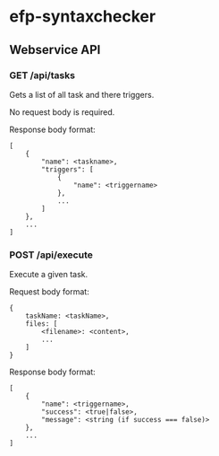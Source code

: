 # efp-syntaxchecker

## Webservice API

### GET /api/tasks

Gets a list of all task and there triggers.

No request body is required.

Response body format:
```
[
    {
        "name": <taskname>,
        "triggers": [
            {
                "name": <triggername>
            },
            ...
        ]
    },
    ...
]
```

### POST /api/execute

Execute a given task.

Request body format:
```
{
    taskName: <taskName>,
    files: [
        <filename>: <content>,
        ...
    ]
}
```

Response body format:
```
[
    {
        "name": <triggername>,
        "success": <true|false>,
        "message": <string (if success === false)>
    },
    ...
]
```
